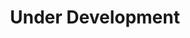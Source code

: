 ---
layout: playlist
title: Under Development
songs: [
    simple-phonk,
    sorry-phonk,
    bass-and-piano,
    damp,
    candy-rain,
    internet-vibes,
    kirby-one,
    mac-guitar
]
---